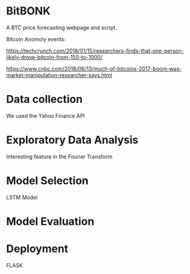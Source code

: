# BitBONK
A BTC price forecasting webpage and script.

Bitcoin Anomoly events:

https://techcrunch.com/2018/01/15/researchers-finds-that-one-person-likely-drove-bitcoin-from-150-to-1000/

https://www.cnbc.com/2018/06/13/much-of-bitcoins-2017-boom-was-market-manipulation-researcher-says.html

# Data collection
We used the Yahoo Finance API

# Exploratory Data Analysis
Interesting feature in the Fourier Transform 
# Model Selection
LSTM Model
# Model Evaluation

# Deployment
FLASK
